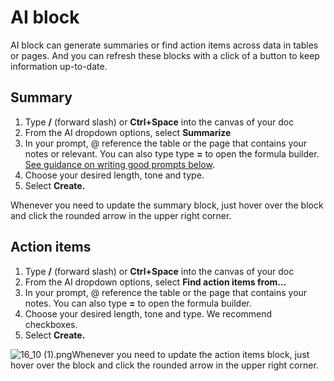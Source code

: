 **AI block**
============


AI block can generate summaries or find action items across data in tables or pages. And you can refresh these blocks with a click of a button to keep information up-to-date.



Summary
-------


1. Type **/** (forward slash) or **Ctrl+Space** into the canvas of your doc
2. From the AI dropdown options, select **Summarize**
3. In your prompt, @ reference the table or the page that contains your notes or relevant. You can also type type **=** to open the formula builder. [See guidance on writing good prompts below](#h_90bfdc09cb).
4. Choose your desired length, tone and type.
5. Select **Create.**

Whenever you need to update the summary block, just hover over the block and click the rounded arrow in the upper right corner.




Action items
------------


1. Type **/** (forward slash) or **Ctrl+Space** into the canvas of your doc
2. From the AI dropdown options, select **Find action items from...**
3. In your prompt, @ reference the table or the page that contains your notes. You can also type **=** to open the formula builder.
4. Choose your desired length, tone and type. We recommend checkboxes.
5. Select **Create.**

![16_10 (1).png](https://coda.intercom-attachments-7.com/i/o/761963515/590a0ed00436baf8a20f4a38/upload_3821742740687939553)Whenever you need to update the action items block, just hover over the block and click the rounded arrow in the upper right corner.